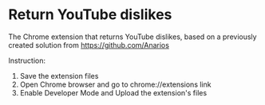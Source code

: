 # Return YouTube dislikes
The Chrome extension that returns YouTube dislikes, based on a previously created solution from https://github.com/Anarios

Instruction:
1. Save the extension files
2. Open Chrome browser and go to chrome://extensions link
3. Enable Developer Mode and Upload the extension's files
